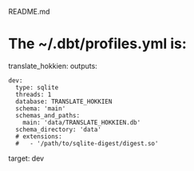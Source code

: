 README.md

# The ~/.dbt/profiles.yml is:

translate_hokkien:
  outputs:

    dev:
      type: sqlite
      threads: 1
      database: TRANSLATE_HOKKIEN
      schema: 'main'
      schemas_and_paths:
        main: 'data/TRANSLATE_HOKKIEN.db'
      schema_directory: 'data'
      # extensions:
      #   - '/path/to/sqlite-digest/digest.so'

  target: dev